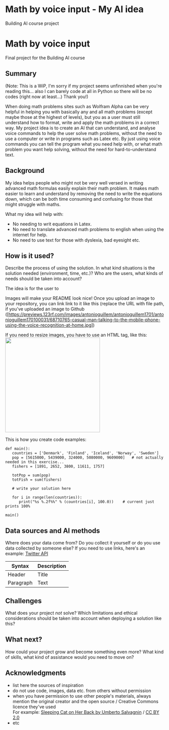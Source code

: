 # Math by voice input - My AI idea
Building AI course project

# Math by voice input

Final project for the Building AI course

## Summary

(Note: This is a WiP, I'm sorry if my project seems unfinnished when you're reading this... also I can barely code at all in Python so there will be no codes (right now at least...) Thank you!)

When doing math problems sites such as Wolfram Alpha can be very helpful in helping you with basically any and all math problems (except maybe those at the highest of levels), but you as a user must still understand how to format, write and apply the math problems in a correct way. My project idea is to create an AI that can understand, and analyse voice commands to help the user solve math problems, without the need to use a computer or write in programs such as Latex etc. By just using voice commands you can tell the program what you need help with, or what math problem you want help solving, without the need for hard-to-understand text.


## Background

My idea helps people who might not be very well versed in writing advanced math formulas easily explain their math problem. It makes math easier to learn and understand by removing the need to write the equations down, which can be both time consuming and confusing for those that might struggle with maths.

What my idea will help with:
* No needing to writ equations in Latex.
* No need to translate advanced math problems to english when using the internet for help.
* No need to use text for those with dyslexia, bad eyesight etc.


## How is it used?

Describe the process of using the solution. In what kind situations is the solution needed (environment, time, etc.)? Who are the users, what kinds of needs should be taken into account?

The idea is for the user to 

Images will make your README look nice!
Once you upload an image to your repository, you can link link to it like this (replace the URL with file path, if you've uploaded an image to Github
([https://previews.123rf.com/images/antonioguillem/antonioguillem1701/antonioguillem170100031/68710765-casual-man-talking-to-the-mobile-phone-using-the-voice-recognition-at-home.jpg])

If you need to resize images, you have to use an HTML tag, like this:
<img src="https://upload.wikimedia.org/wikipedia/commons/5/5e/Sleeping_cat_on_her_back.jpg" width="300">

This is how you create code examples:
```
def main():
   countries = ['Denmark', 'Finland', 'Iceland', 'Norway', 'Sweden']
   pop = [5615000, 5439000, 324000, 5080000, 9609000]   # not actually needed in this exercise...
   fishers = [1891, 2652, 3800, 11611, 1757]

   totPop = sum(pop)
   totFish = sum(fishers)

   # write your solution here

   for i in range(len(countries)):
      print("%s %.2f%%" % (countries[i], 100.0))    # current just prints 100%

main()
```


## Data sources and AI methods
Where does your data come from? Do you collect it yourself or do you use data collected by someone else?
If you need to use links, here's an example:
[Twitter API](https://developer.twitter.com/en/docs)

| Syntax      | Description |
| ----------- | ----------- |
| Header      | Title       |
| Paragraph   | Text        |

## Challenges

What does your project _not_ solve? Which limitations and ethical considerations should be taken into account when deploying a solution like this?

## What next?

How could your project grow and become something even more? What kind of skills, what kind of assistance would you  need to move on? 


## Acknowledgments

* list here the sources of inspiration 
* do not use code, images, data etc. from others without permission
* when you have permission to use other people's materials, always mention the original creator and the open source / Creative Commons licence they've used
  <br>For example: [Sleeping Cat on Her Back by Umberto Salvagnin](https://commons.wikimedia.org/wiki/File:Sleeping_cat_on_her_back.jpg#filelinks) / [CC BY 2.0](https://creativecommons.org/licenses/by/2.0)
* etc
